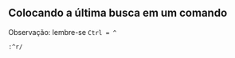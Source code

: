 Colocando a última busca em um comando 
---------------------------------------

Observação: lembre-se `Ctrl = ^`
```
:^r/
```
